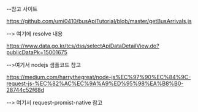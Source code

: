 --참고 사이트

https://github.com/umi0410/busApiTutorial/blob/master/getBusArrivals.js

--> 여기에 resolve 내용

https://www.data.go.kr/tcs/dss/selectApiDataDetailView.do?publicDataPk=15001675

-->여기서 nodejs 샘플코드 참고

https://medium.com/harrythegreat/node-js%EC%97%90%EC%84%9C-request-js-%EC%82%AC%EC%9A%A9%ED%95%98%EA%B8%B0-28744c52f68d

--> 여기서 request-promist-native 참고